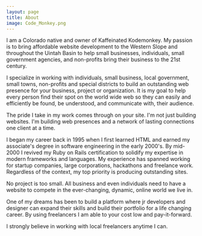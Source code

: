 ```yaml
---
layout: page
title: About
image: Code_Monkey.png
---
```


  <p>I am a Colorado native and owner of Kaffeinated Kodemonkey. My passion is to bring affordable website development to the Western Slope and throughout the Uintah Basin to help small businesses, individuals, small government agencies, and non-profits bring their business to the 21st century.</p>

  <p>I specialize in working with individuals, small business, local government, small towns, non-profits and special districts to build an outstanding web presence for your business, project or organization. It is my goal to help every person find their spot on the world wide web so they can easily and efficiently be found, be understood, and communicate with, their audience.</p>

  <p>The pride I take in my work comes through on your site. I'm not just building websites. I'm building web presences and a network of lasting connections one client at a time.</p>

  <p>I began my career back in 1995 when I first learned HTML and earned my associate's degree in software engineering in the early 2000's. By mid-2000 I revived my Ruby on Rails certification to solidify my expertise in modern frameworks and languages. My experience has spanned working for startup companies, large corporations, hackathons and freelance work. Regardless of the context, my top priority is producing outstanding sites.</p>

  <p>No project is too small. All business and even individuals need to have a website to compete in the ever-changing, dynamic, online world we live in.</p>

  <p>One of my dreams has been to build a platform where jr developers and designer can expand their skills and build their portfolio for a life changing career.
  By using freelancers I am able to your cost low and pay-it-forward.</p>

  <p>I strongly believe in working with local freelancers anytime I can.</p>

  &nbsp;

